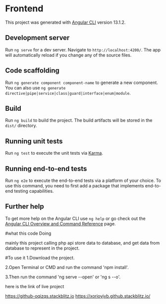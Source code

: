 # Frontend

This project was generated with [Angular CLI](https://github.com/angular/angular-cli) version 13.1.2.

## Development server

Run `ng serve` for a dev server. Navigate to `http://localhost:4200/`. The app will automatically reload if you change any of the source files.

## Code scaffolding

Run `ng generate component component-name` to generate a new component. You can also use `ng generate directive|pipe|service|class|guard|interface|enum|module`.

## Build

Run `ng build` to build the project. The build artifacts will be stored in the `dist/` directory.

## Running unit tests

Run `ng test` to execute the unit tests via [Karma](https://karma-runner.github.io).

## Running end-to-end tests

Run `ng e2e` to execute the end-to-end tests via a platform of your choice. To use this command, you need to first add a package that implements end-to-end testing capabilities.

## Further help

To get more help on the Angular CLI use `ng help` or go check out the [Angular CLI Overview and Command Reference](https://angular.io/cli) page.

#what this code Doing

mainly this project calling php api store data to database, and get data from database to represent in the project.

#To use it
1.Download the project.

2.Open Terminal or CMD and run the command 'npm install'.

3.Then run the command 'ng serve --open' or 'ng s --o'.

here is the link of live project

https://github-oqizqs.stackblitz.io
https://xorioyjyb.github.stackblitz.io/
